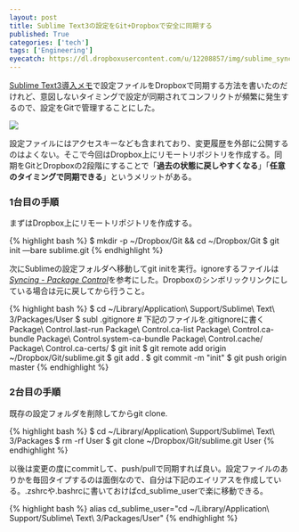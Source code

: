 ```yaml
---
layout: post
title: Sublime Text3の設定をGit+Dropboxで安全に同期する
published: True
categories: ['tech']
tags: ['Engineering']
eyecatch: https://dl.dropboxusercontent.com/u/12208857/img/sublime_sync.png
---
```


[Sublime Text3導入メモ](http://shoya.io/blog/hello-sublime/)で設定ファイルをDropboxで同期する方法を書いたのだけれど、意図しないタイミングで設定が同期されてコンフリクトが頻繁に発生するので、設定をGitで管理することにした。

<img src="https://dl.dropboxusercontent.com/u/12208857/img/sublime_sync.png" class="image-on-frame-small">

設定ファイルにはアクセスキーなども含まれており、変更履歴を外部に公開するのはよくない。そこで今回はDropbox上にリモートリポジトリを作成する。同期をGitとDropboxの2段階にすることで「**過去の状態に戻しやすくなる**」「**任意のタイミングで同期できる**」というメリットがある。

### 1台目の手順

まずはDropbox上にリモートリポジトリを作成する。

{% highlight bash %}
$ mkdir -p ~/Dropbox/Git && cd ~/Dropbox/Git
$ git init —bare sublime.git
{% endhighlight %}

次にSublimeの設定フォルダへ移動してgit initを実行。ignoreするファイルは<cite>[Syncing - Package Control](https://sublime.wbond.net/docs/syncing)</cite>を参考にした。Dropboxのシンボリックリンクにしている場合は元に戻してから行うこと。

{% highlight bash %}
$ cd ~/Library/Application\ Support/Sublime\ Text\ 3/Packages/User
$ subl .gitignore # 下記のファイルを.gitignoreに書く
	Package\ Control.last-run
	Package\ Control.ca-list
	Package\ Control.ca-bundle
	Package\ Control.system-ca-bundle
	Package\ Control.cache/
	Package\ Control.ca-certs/
$ git init
$ git remote add origin ~/Dropbox/Git/sublime.git
$ git add .
$ git commit -m "init"
$ git push origin master
{% endhighlight %}

### 2台目の手順

既存の設定フォルダを削除してからgit clone.

{% highlight bash %}
$ cd ~/Library/Application\ Support/Sublime\ Text\ 3/Packages
$ rm -rf User
$ git clone ~/Dropbox/Git/sublime.git User
{% endhighlight %}

以後は変更の度にcommitして、push/pullで同期すれば良い。設定ファイルのありかを毎回タイプするのは面倒なので、自分は下記のエイリアスを作成している。.zshrcや.bashrcに書いておけばcd_sublime_userで楽に移動できる。

{% highlight bash %}
alias cd_sublime_user="cd ~/Library/Application\ Support/Sublime\ Text\ 3/Packages/User"
{% endhighlight %}